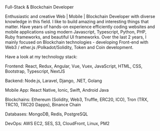 Full-Stack & Blockchain Developer

Enthusiastic and creative Web | Mobile | Blockchain Developer with diverse knowledge in this field. I like to build amazing and interesting things that matter. Have years of hands-on experience efficiently coding websites and mobile applications using modern Javascript, Typescript, Python, PHP, Ruby frameworks, and beautiful UI frameworks. Over the last 2 years, I mainly focused on Blockchain technologies - developing Front-end with Web3 / ether.js /Polkadot/Solidity, Token and Coin development. 

Have a look at my technology stack:

Frontend: React, Redux, Angular, Vue, Vuex, JavaScript, HTML, CSS, Bootstrap, Typescript, NextJS

Backend: Node.js, Laravel, Django, .NET, Golang

Mobile App: React Native, Ionic, Swift, Android Java

Blockchains: Ethereum (Solidity, Web3, Truffle, ERC20, ICO), Tron (TRX, TRC10, TRC20 Dapps), Binance Chain

Databases: MongoDB, Redis, PostgreSQL

DevOps: AWS EC2, SES, S3, CloudFront, Linux, PM2

